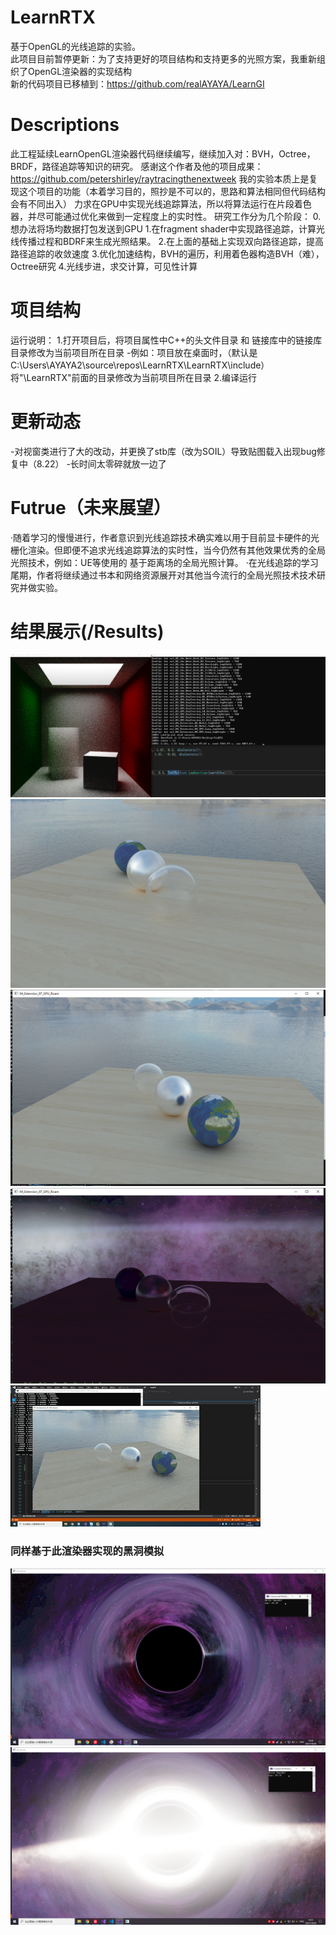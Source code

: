 # LearnRTX
基于OpenGL的光线追踪的实验。  
此项目目前暂停更新：为了支持更好的项目结构和支持更多的光照方案，我重新组织了OpenGL渲染器的实现结构  
新的代码项目已移植到：https://github.com/realAYAYA/LearnGI  

# Descriptions
此工程延续LearnOpenGL渲染器代码继续编写，继续加入对：BVH，Octree，BRDF，路径追踪等知识的研究。
感谢这个作者及他的项目成果：https://github.com/petershirley/raytracingthenextweek
我的实验本质上是复现这个项目的功能（本着学习目的，照抄是不可以的，思路和算法相同但代码结构会有不同出入）
力求在GPU中实现光线追踪算法，所以将算法运行在片段着色器，并尽可能通过优化来做到一定程度上的实时性。
研究工作分为几个阶段：
0.想办法将场均数据打包发送到GPU
1.在fragment shader中实现路径追踪，计算光线传播过程和BDRF来生成光照结果。
2.在上面的基础上实现双向路径追踪，提高路径追踪的收敛速度
3.优化加速结构，BVH的遍历，利用着色器构造BVH（难），Octree研究
4.光线步进，求交计算，可见性计算

# 项目结构
运行说明：
1.打开项目后，将项目属性中C++的头文件目录 和 链接库中的链接库目录修改为当前项目所在目录
    -例如：项目放在桌面时，（默认是C:\Users\AYAYA2\source\repos\LearnRTX\LearnRTX\include） 将"\LearnRTX"前面的目录修改为当前项目所在目录
2.编译运行

# 更新动态
-对视窗类进行了大的改动，并更换了stb库（改为SOIL）导致贴图载入出现bug修复中（8.22）
-长时间太零碎就放一边了

# Futrue（未来展望）
·随着学习的慢慢进行，作者意识到光线追踪技术确实难以用于目前显卡硬件的光栅化渲染。但即便不追求光线追踪算法的实时性，当今仍然有其他效果优秀的全局光照技术，例如：UE等使用的 基于距离场的全局光照计算。
·在光线追踪的学习尾期，作者将继续通过书本和网络资源展开对其他当今流行的全局光照技术技术研究并做实验。

# 结果展示(/Results)
![Image text](https://github.com/realAYAYA/LearnRTX/blob/main/Results/ResOnCpu.png)
![Image text](https://github.com/realAYAYA/LearnRTX/blob/main/Results/ResOnGpu1%20.png)
![Image text](https://github.com/realAYAYA/LearnRTX/blob/main/Results/ResOnGpu2.png)
![Image text](https://github.com/realAYAYA/LearnRTX/blob/main/Results/ResOnGpu3.png)
![Image text](https://github.com/realAYAYA/LearnRTX/blob/main/Results/res11.gif)

### 同样基于此渲染器实现的黑洞模拟
![Image text](https://github.com/realAYAYA/LearnRTX/blob/main/Results/blackhole1.png)
![Image text](https://github.com/realAYAYA/LearnRTX/blob/main/Results/blackhole2.png)
